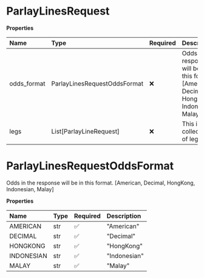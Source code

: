 # ParlayLinesRequest

**Properties**

| Name        | Type                         | Required | Description                                                                                   |
| :---------- | :--------------------------- | :------- | :-------------------------------------------------------------------------------------------- |
| odds_format | ParlayLinesRequestOddsFormat | ❌       | Odds in the response will be in this format. [American, Decimal, HongKong, Indonesian, Malay] |
| legs        | List[ParlayLineRequest]      | ❌       | This is a collection of legs                                                                  |

# ParlayLinesRequestOddsFormat

Odds in the response will be in this format. [American, Decimal, HongKong, Indonesian, Malay]

**Properties**

| Name       | Type | Required | Description  |
| :--------- | :--- | :------- | :----------- |
| AMERICAN   | str  | ✅       | "American"   |
| DECIMAL    | str  | ✅       | "Decimal"    |
| HONGKONG   | str  | ✅       | "HongKong"   |
| INDONESIAN | str  | ✅       | "Indonesian" |
| MALAY      | str  | ✅       | "Malay"      |

<!-- This file was generated by liblab | https://liblab.com/ -->
